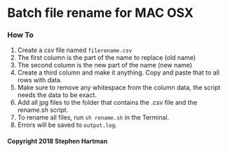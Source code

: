 # Batch file rename for MAC OSX

### How To

1. Create a csv file named `filerename.csv`
1. The first column is the part of the name to replace (old name)
1. The second column is the new part of the name (new name)
1. Create a third column and make it anything.  Copy and paste that to all rows with data.
1. Make sure to remove any whitespace from the column data, the script needs the data to be exact.
1. Add all jpg files to the folder that contains the .csv file and the rename.sh script.
1. To rename all files, run `sh rename.sh` in the Terminal.
1. Errors will be saved to `output.log`.

#### Copyright 2018 Stephen Hartman

